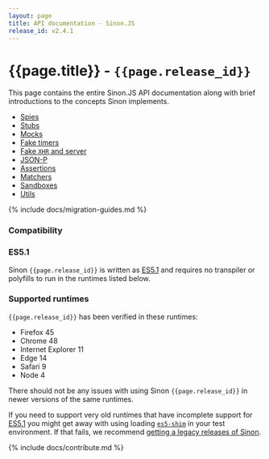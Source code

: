 ```yaml
---
layout: page
title: API documentation - Sinon.JS
release_id: v2.4.1
---
```


# {{page.title}} - `{{page.release_id}}`

This page contains the entire Sinon.JS API documentation along with brief    introductions to the concepts Sinon implements.

* [Spies](./spies)
* [Stubs](./stubs)
* [Mocks](./mocks)
* [Fake timers](./fake-timers)
* [Fake <code>XHR</code> and server](./fake-xhr-and-server)
* [JSON-P](./json-p)
* [Assertions](./assertions)
* [Matchers](./matchers)
* [Sandboxes](./sandbox)
* [Utils](./utils)

{% include docs/migration-guides.md %}

### Compatibility

### ES5.1

Sinon `{{page.release_id}}` is written as [ES5.1][ES5] and requires no transpiler or polyfills to run in the runtimes listed below.

### Supported runtimes

`{{page.release_id}}` has been verified in these runtimes:

* Firefox 45
* Chrome 48
* Internet Explorer 11
* Edge 14
* Safari 9
* Node 4

There should not be any issues with using Sinon `{{page.release_id}}` in newer versions of the same runtimes.

If you need to support very old runtimes that have incomplete support for [ES5.1][ES5] you might get away with using loading [`es5-shim`][es5-shim] in your test environment. If that fails, we recommend [getting a legacy releases of Sinon][legacy-site].

{% include docs/contribute.md %}

[ES5]: http://www.ecma-international.org/ecma-262/5.1/
[es5-shim]: https://github.com/es-shims/es5-shim
[legacy-site]: http://legacy.sinonjs.org
